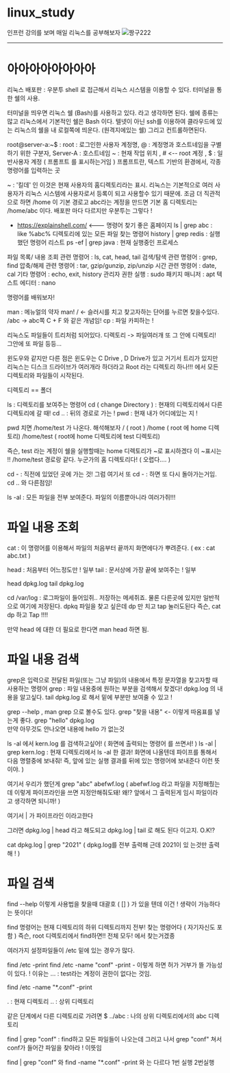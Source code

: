 # linux_study
인프런 강의를 보며 매일 리눅스를 공부해보자
![짱구222](https://user-images.githubusercontent.com/86240112/133720977-8f3c507c-634e-4d3b-ac39-8c1e2de829c8.png)

----

# 아아아아아아아아

리눅스 배포판 : 우분투
shell 로 접근해서 리눅스 시스템을 이용할 수 있다.
터미널을 통한 쉘의 사용.

터미널을 띄우면 리눅스 쉘 (Bash)를 사용하고 있다. 라고 생각하면 된다. 쉘에 종류는 많고 리눅스에서 기본적인 쉘은 Bash 이다.
텔넷이 아닌 ssh를 이용하여 클라우드에 있는 리눅스의 쉘을 내 로컬쪽에 띄운다. (원격지에있는 쉘) 그리고 컨트롤하면된다.

root@server-a:~$  : root : 로그인한 사용자 계정명, @ : 계정명과 호스트네임을 구별하기 위한 구분자, Server-A : 호스트네임
~ : 현재 작업 위치 ,  # <-- root 계정 , $ : 일반사용자 계정 ( 프롬프트 를 표시하는거임 ) 프롬프트란, 텍스트 기반의 환경에서, 각종 명령어를 입력하는 곳

~ : '킬데' 인 이것은 현재 사용자의 홈디렉토리라는 표시. 리눅스는 기본적으로 여러 사용자가 리눅스 시스템에 사용자로서 등록이 되고
사용할수 있기 때문에. 조금 더 직관적으로 하면   /home 이 기본 경로고 abc라는 계정을 만드면 기본 홈 디렉토리는 /home/abc 이다. 배포판 마다 다르지만 우분투는 그렇다 !

- https://explainshell.com/ <--- 명령어 찾기 좋은 홈페이지
ls | grep abc : like %abc% 디렉토리에 있는 모든 파일 찾는 명령어 
history | grep redis : 실행했던 명령어 리스트 
ps -ef | grep java : 현재 실행중인 프로세스


파일 목록/ 내용 조회 관련 명령어 : ls, cat, head, tail
검색/탐색 관련 명령어 : grep, find
압축/해제 관련 명령어 : tar, gzip/gunzip, zip/unzip
시간 관련 명령어 : date, cal
기타 명령어 : echo, exit, history
관리자 권한 실행 : sudo
패키지 매니저 : apt
텍스트 에디터 : nano

명령어를 배워보자! 

man : 메뉴얼의 약자 man!
/ <- 슬러시를 치고 찾고자하는 단어를 누르면 찾을수있다. /abc  -> abc쪽 C + F 와 같은 개념임!
cp : 파일 카피하는 !

리눅스도 파일들이 트리처럼 되어있다. 
디렉토리 -> 파일여러개 또 그 안에 디렉토리! 그안에 또 파일 등등...

윈도우와 같지만 다른 점은 윈도우는 C Drive , D Drive가 있고 거기서 트리가 있지만
리눅스는 디스크 드라이브가 여러개라 하더라고 Root 라는 디렉토리 하나!!! 에서 모든 디렉토리와 파일들이 시작된다.

디렉토리 == 폴더 

ls : 디렉토리를 보여주는 명령어
cd ( change Directory ) : 현재의 디렉토리에서 다른 디렉토리에 갈 때!
cd .. : 뒤의 경로로 가는 !
pwd : 현재 내가 어디에있는 지 ! 

pwd 치면  /home/test 가 나온다. 해석해보자  / ( root )   /home ( root 에 home 디렉토리)   /home/test ( root에 home 디렉토리에 test 디렉토리)

즉슨, test 라는 계정이 쉘을 실행할때는 home 디렉토리가 ~로 표시하겠다 이 ~표시는 !! /home/test 경로랑 같다. 누군가의 홈 디렉토리다!
( 오렵다.... )

cd - : 직전에 있었던 곳에 가는 것! 
그럼 여기서 또 cd - : 하면 또 다시 돌아가는거임.  cd .. 와 다른점임!

ls -al : 모든 파일을 전부 보여준다. 파일의 이름뿐아니라 여러가쥐!!!


# 파일 내용 조회

cat : 이 명령어를 이용해서 파일의 처음부터 끝까지 화면에다가 뿌려준다. 
( ex : cat abc.txt )

head : 처음부터 어느정도만 ! 일부
tail : 문서상에 가장 끝에 보여주는 ! 일부

head dpkg.log
tail dpkg.log

cd /var/log : 로그파일이 들어있쥐.. 저장하는 메세쥐죠. 물론 다른곳에 있지만 일반적으로 여기에 저장된다.
dpkq 파일을 찾고 싶은데 dp 만 치고 tap 눌러도된다 즉슨, cat dp 하고 Tap !!!!


만약 head 에 대한 더 필요로 한다면 
man head 하면 됨.

# 파일 내용 검색

grep은 입력으로 전달된 파일(또는 그냥 파일)의 내용에서 특정 문자열을 찾고자할 때 사용하는 명령어
grep : 파일 내용중에 원하는 부분을 검색해서 찾겠다!
dpkg.log 의 내용을 알고싶다.
tail dpkg.log 로 해서 밑에 부분만 보여줄 수 있고 !

grep --help , man grep 으로 볼수도 있다.
grep "찾을 내용" <- 이렇게 따옴표를 넣는게 좋다.
grep "hello" dpkg.log  
만약 아무것도 안나오면 내용에 hello 가 없는것 


ls -al 에서 kern.log 를 검색하고싶어! ( 화면에 출력되는 명령어 를 쓰면서! )
ls -al | grep kern.log : 현재 디렉토리에서 ls -al 한 결과! 화면에 나올텐데 파이프를 통해서 
다음 명렬중에 보내줘! 즉, 앞에 있는 실행 결과를 뒤에 있는 명령어에 보내준다 이런 뜻이야. )

여기서 우리가 했던게 grep "abc" abefwf.log ( abefwf.log 라고 파일을 지정해줬는데 이렇게 파이프라인을 쓰면 지정안해줘도돼!
왜!? 앞에서 그 출력된게 임시 파일이라고 생각하면 되니까! )

여기서 | 가 파이프라인 이라고한다

그러면 dpkg.log | head 라고 해도되고  dpkg.log | tail 로 해도 된다 이고지. O.K!?

cat dpkg.log | grep "2021" ( dpkg.log를 전부 출력해 근데 2021이 있 는것만 출력해 ! )

# 파일 검색

find --help
이렇게 사용법을 찾을때 대괄호 ( [] ) 가 있을 텐데 이건 ! 생략이 가능하다는 뜻이다!

find 명령어는 현재 디렉토리의 하위 디렉토리까지 전부! 찾는 명령어다 ( 자기자신도 포함 )
즉슨, root 디렉토리에서 find하면!! 전체 모두! 에서 찾는거겠죵

여러가지 설정파일들이 /etc 밑에 있는 경우가 많다.

find /etc -print 
find /etc -name "conf" -print  - 이렇게 하면 허가 거부가 뜰 가능성이 있다. !
이유는 ... : test라는 계정이 권한이 없다는 것임.

find /etc -name "*.conf" -print

. : 현재 디렉토리
.. : 상위 디렉토리

같은 단계에서 다른 디렉토리로 가려면  $ ../abc : 나의 상위 디렉토리에서의 abc 디렉토리 

find | grep "conf" 
: find하고 모든 파일들이 나오는데 그러고 나서 grep "conf" 쳐서 conf가 들어간 파일을 찾아라 ! 이뜻임

find | grep "conf" 와 find -name "*.conf" -print 와 는 다르다 
1번 실행 2번실행
















